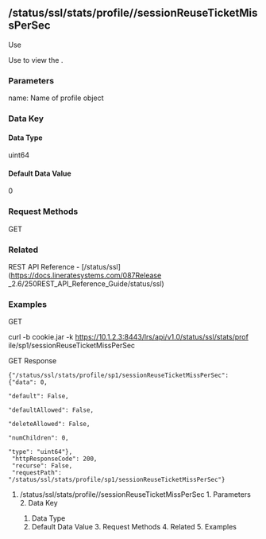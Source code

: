 ## /status/ssl/stats/profile/<name>/sessionReuseTicketMissPerSec

Use

Use to view the .

### Parameters

name: Name of profile object

### Data Key

#### Data Type

uint64

#### Default Data Value

0

### Request Methods

GET

### Related

REST API Reference - [/status/ssl](https://docs.lineratesystems.com/087Release
_2.6/250REST_API_Reference_Guide/status/ssl)

### Examples

GET

curl -b cookie.jar -k https://10.1.2.3:8443/lrs/api/v1.0/status/ssl/stats/prof
ile/sp1/sessionReuseTicketMissPerSec

GET Response

    
    {"/status/ssl/stats/profile/sp1/sessionReuseTicketMissPerSec": {"data": 0,
                                                                       "default": False,
                                                                       "defaultAllowed": False,
                                                                       "deleteAllowed": False,
                                                                       "numChildren": 0,
                                                                       "type": "uint64"},
     "httpResponseCode": 200,
     "recurse": False,
     "requestPath": "/status/ssl/stats/profile/sp1/sessionReuseTicketMissPerSec"}
    

  1. /status/ssl/stats/profile/<name>/sessionReuseTicketMissPerSec
    1. Parameters
    2. Data Key
      1. Data Type
      2. Default Data Value
    3. Request Methods
    4. Related
    5. Examples

